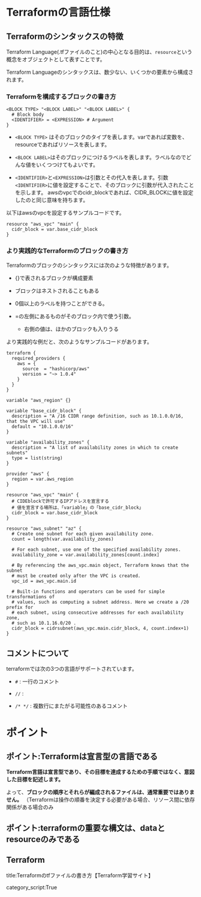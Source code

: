





# Terraformの言語仕様


## Terraformのシンタックスの特徴

Terraform Language(.tfファイルのこと)の中心となる目的は、`resource`という概念をオブジェクトとして表すことです。

Terraform Languageのシンタックスは、数少ない、いくつかの要素から構成されます。

###  Terraformを構成するブロックの書き方

```t
<BLOCK TYPE> "<BLOCK LABEL>" "<BLOCK LABEL>" {
  # Block body
  <IDENTIFIER> = <EXPRESSION> # Argument
}
```

- `<BLOCK TYPE>` はそのブロックのタイプを表します。varであれば変数を、resourceであればリソースを表します。

- `<BLOCK LABEL>`はそのブロックにつけるラベルを表します。ラベルなのでどんな値をいくつつけてもよいです。

- `<IDENTIFIER>`と`<EXPRESSION>`は引数とその代入を表します。引数`<IDENTIFIER>`に値を設定することで、そのブロックに引数が代入されたことを示します。
    awsのvpcでのcidr_blockであれば、CIDR_BLOCKに値を設定したのと同じ意味を持ちます。

以下はawsのvpcを設定するサンプルコードです。

```t
resource "aws_vpc" "main" {
  cidr_block = var.base_cidr_block
}
```



### より実践的なTerraformのブロックの書き方

Terraformのブロックのシンタックスには次のような特徴があります。

- {}で表されるブロックが構成要素

- ブロックはネストされることもある

- 0個以上のラベルを持つことができる。

- =の左側にあるものがそのブロック内で使う引数。
    - 右側の値は、ほかのブロックも入りうる


より実践的な例だと、次のようなサンプルコードがあります。

```t
terraform {
  required_providers {
    aws = {
      source  = "hashicorp/aws"
      version = "~> 1.0.4"
    }
  }
}

variable "aws_region" {}

variable "base_cidr_block" {
  description = "A /16 CIDR range definition, such as 10.1.0.0/16, that the VPC will use"
  default = "10.1.0.0/16"
}

variable "availability_zones" {
  description = "A list of availability zones in which to create subnets"
  type = list(string)
}

provider "aws" {
  region = var.aws_region
}

resource "aws_vpc" "main" {
  # CIDEblockで許可するIPアドレスを宣言する
  # 値を宣言する場所は、「variable」の「base_cidr_block」
  cidr_block = var.base_cidr_block
}

resource "aws_subnet" "az" {
  # Create one subnet for each given availability zone.
  count = length(var.availability_zones)

  # For each subnet, use one of the specified availability zones.
  availability_zone = var.availability_zones[count.index]

  # By referencing the aws_vpc.main object, Terraform knows that the subnet
  # must be created only after the VPC is created.
  vpc_id = aws_vpc.main.id

  # Built-in functions and operators can be used for simple transformations of
  # values, such as computing a subnet address. Here we create a /20 prefix for
  # each subnet, using consecutive addresses for each availability zone,
  # such as 10.1.16.0/20 .
  cidr_block = cidrsubnet(aws_vpc.main.cidr_block, 4, count.index+1)
}
```



## コメントについて

terraformでは次の3つの言語がサポートされています。


- `#` : 一行のコメント

- `//` :

- `/* */` : 複数行にまたがる可能性のあるコメント



# ポイント



## ポイント:Terraformは宣言型の言語である

**Terraform言語は宣言型であり、その目標を達成するための手順ではなく、意図した目標を記述します。**

よって、**ブロックの順序とそれらが編成されるファイルは、通常重要ではありません。**
（Terraformは操作の順番を決定する必要がある場合、リソース間に依存関係がある場合のみ


## ポイント:terraformの重要な構文は、dataとresourceのみである






## Terraform

title:Terraformのtfファイルの書き方【Terraform学習サイト】






category_script:True